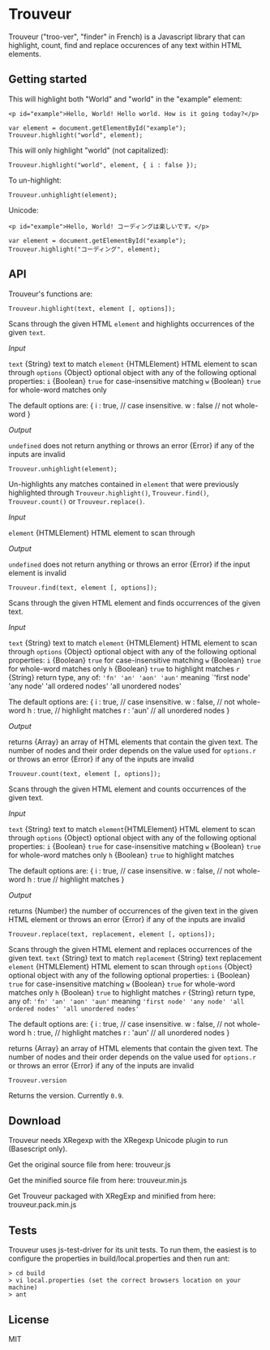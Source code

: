 Trouveur
========

Trouveur ("troo-ver", "finder" in French) is a Javascript library that can highlight, count, find and replace occurences of any text within HTML elements.

Getting started
---------------

This will highlight both "World" and "world" in the "example" element:

    <p id="example">Hello, World! Hello world. How is it going today?</p>
    
    var element = document.getElementById("example");
    Trouveur.highlight("world", element);

This will only highlight "world" (not capitalized):

    Trouveur.highlight("world", element, { i : false });

To un-highlight:

    Trouveur.unhighlight(element);

Unicode:

    <p id="example">Hello, World! コーディングは楽しいです。</p>
    
    var element = document.getElementById("example");
    Trouveur.highlight("コーディング", element);

API
---

Trouveur's functions are:

    
    Trouveur.highlight(text, element [, options]);
    

Scans through the given HTML `element` and highlights occurrences of the given `text`.

*Input*

`text` {String} text to match
`element` {HTMLElement} HTML element to scan through
`options` {Object} optional object with any of the following optional properties:
  `i` {Boolean} `true` for case-insensitive matching
  `w` {Boolean} `true` for whole-word matches only

The default options are:
    {
      i : true, // case insensitive.
      w : false // not whole-word
    }

*Output*

`undefined` does not return anything
or
throws an error {Error} if any of the inputs are invalid

    
    Trouveur.unhighlight(element);
    

Un-highlights any matches contained in `element` that were previously highlighted through `Trouveur.highlight()`, `Trouveur.find()`, `Trouveur.count()` or `Trouveur.replace()`.

*Input*

`element` {HTMLElement} HTML element to scan through

*Output*

`undefined` does not return anything
or
throws an error {Error} if the input element is invalid

    
    Trouveur.find(text, element [, options]);
    

Scans through the given HTML element and finds occurrences of the given text.

*Input*

`text` {String} text to match
`element` {HTMLElement} HTML element to scan through
`options` {Object} optional object with any of the following optional properties:
  `i` {Boolean} `true` for case-insensitive matching
  `w` {Boolean} `true` for whole-word matches only
  `h` {Boolean} `true` to highlight matches
  `r` {String} return type, any of: `'fn' 'an' 'aon' 'aun'` meaning `'first node' 'any node' 'all ordered nodes' 'all unordered nodes'

The default options are:
    {
      i : true, // case insensitive.
      w : false, // not whole-word
      h : true, // highlight matches
      r : 'aun' // all unordered nodes
    }

*Output*

returns {Array} an array of HTML elements that contain the given text. The number of nodes and their order depends on the value used for `options.r`
or
throws an error {Error} if any of the inputs are invalid

    
    Trouveur.count(text, element [, options]);
    

Scans through the given HTML element and counts occurrences of the given text.

*Input*

`text` {String} text to match
`element`{HTMLElement} HTML element to scan through
`options` {Object} optional object with any of the following optional properties:
  `i` {Boolean} `true` for case-insensitive matching
  `w` {Boolean} `true` for whole-word matches only
  `h` {Boolean} `true` to highlight matches

The default options are:
    {
      i : true, // case insensitive.
      w : false, // not whole-word
      h : true // highlight matches
    }

*Output*

returns {Number} the number of occurrences of the given text in the given HTML element
or 
throws an error {Error} if any of the inputs are invalid

    
    Trouveur.replace(text, replacement, element [, options]);
    
    
Scans through the given HTML element and replaces occurrences of the given text.
`text` {String} text to match
`replacement` {String} text replacement
`element` {HTMLElement} HTML element to scan through
`options` {Object} optional object with any of the following optional properties:
  `i` {Boolean} `true` for case-insensitive matching
  `w` {Boolean} `true` for whole-word matches only
  `h` {Boolean} `true` to highlight matches
  `r` {String} return type, any of: `'fn' 'an' 'aon' 'aun'` meaning `'first node' 'any node' 'all ordered nodes' 'all unordered nodes'`

The default options are:
    {
      i : true, // case insensitive.
      w : false, // not whole-word
      h : true, // highlight matches
      r : 'aun' // all unordered nodes
    }

returns {Array} an array of HTML elements that contain the given text. The number of nodes and their order depends on the value used for `options.r`
or
throws an error {Error} if any of the inputs are invalid

    
    Trouveur.version
    

Returns the version. Currently `0.9`.

Download
--------

Trouveur needs XRegexp with the XRegexp Unicode plugin to run (Basescript only).

Get the original source file from here: trouveur.js

Get the minified source file from here: trouveur.min.js

Get Trouveur packaged with XRegExp and minified from here: trouveur.pack.min.js


Tests
-----

Trouveur uses js-test-driver for its unit tests. To run them, the easiest is to configure the properties in build/local.properties and then run ant:

    > cd build
    > vi local.properties (set the correct browsers location on your machine)
    > ant

License
-------

MIT

